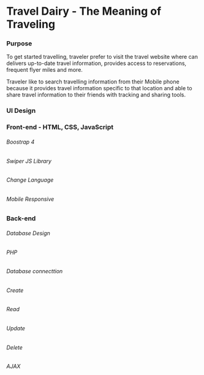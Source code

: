 # Travel Dairy - The Meaning of Traveling


### Purpose
To get started travelling, traveler prefer to visit the travel website where can delivers up-to-date travel information, provides access to reservations, frequent flyer miles and more.

Traveler like to search travelling information from their Mobile phone because it provides travel information specific to that location and able to share travel information to their friends with tracking and sharing tools. 

### UI Design


### Front-end - HTML, CSS, JavaScript
###### Boostrap 4
###### Swiper JS Library
###### Change Language
###### Mobile Responsive


### Back-end

###### Database Design
###### PHP
###### Database connecttion
###### Create
###### Read
###### Update
###### Delete
###### AJAX




